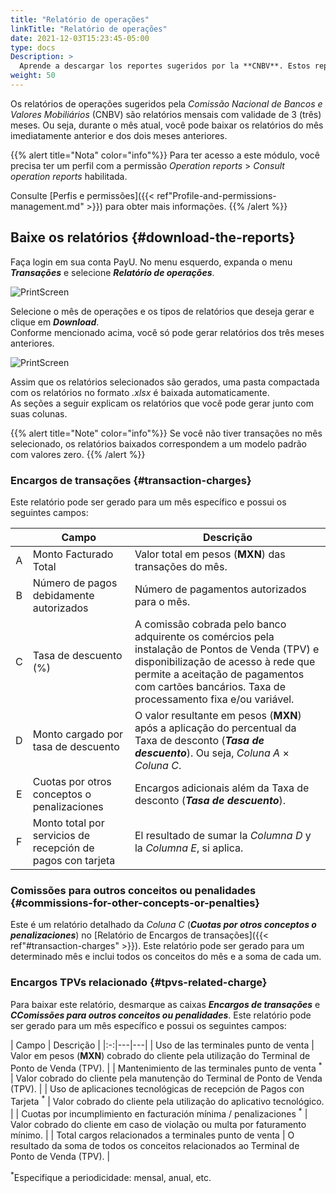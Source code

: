 ```yaml
---
title: "Relatório de operações"
linkTitle: "Relatório de operações"
date: 2021-12-03T15:23:45-05:00
type: docs
Description: >
  Aprende a descargar los reportes sugeridos por la **CNBV**. Estos reportes están disponibles para comercios en México.
weight: 50
---
```

Os relatórios de operações sugeridos pela _Comissão Nacional de Bancos e Valores Mobiliários_ (CNBV) são relatórios mensais com validade de 3 (três) meses. Ou seja, durante o mês atual, você pode baixar os relatórios do mês imediatamente anterior e dos dois meses anteriores.

{{% alert title="Nota" color="info"%}}
Para ter acesso a este módulo, você precisa ter um perfil com a permissão _Operation reports_ > _Consult operation reports_ habilitada.

Consulte [Perfis e permissões]({{< ref"Profile-and-permissions-management.md" >}}) para obter mais informações.
{{% /alert %}}

## Baixe os relatórios {#download-the-reports}
Faça login em sua conta PayU. No menu esquerdo, expanda o menu _**Transações**_ e selecione _**Relatório de operações**_.

![PrintScreen](/assets/OperationReports/OperationReports_01_es.png)

Selecione o mês de operações e os tipos de relatórios que deseja gerar e clique em _**Download**_. <br> Conforme mencionado acima, você só pode gerar relatórios dos três meses anteriores.

![PrintScreen](/assets/OperationReports/OperationReports_02_es.png)

Assim que os relatórios selecionados são gerados, uma pasta compactada com os relatórios no formato _.xlsx_ é baixada automaticamente.<br>As seções a seguir explicam os relatórios que você pode gerar junto com suas colunas.

{{% alert title="Note" color="info"%}}
Se você não tiver transações no mês selecionado, os relatórios baixados correspondem a um modelo padrão com valores zero.
{{% /alert %}}

### Encargos de transações {#transaction-charges}
Este relatório pode ser gerado para um mês específico e possui os seguintes campos:

| | Campo | Descrição |
|:-:|---|---|
| A | Monto Facturado Total | Valor total em pesos (**MXN**) das transações do mês. |
| B | Número de pagos debidamente autorizados | Número de pagamentos autorizados para o mês. |
| C | Tasa de descuento (%) | A comissão cobrada pelo banco adquirente os comércios pela instalação de Pontos de Venda (TPV) e disponibilização de acesso à rede que permite a aceitação de pagamentos com cartões bancários. Taxa de processamento fixa e/ou variável. |
| D | Monto cargado por tasa de descuento | O valor resultante em pesos (**MXN**) após a aplicação do percentual da Taxa de desconto (_**Tasa de descuento**_). Ou seja, _Coluna A_ × _Coluna C_. |
| E | Cuotas por otros conceptos o penalizaciones | Encargos adicionais além da Taxa de desconto (_**Tasa de descuento**_). |
| F | Monto total por servicios de recepción de pagos con tarjeta | El resultado de sumar la _Columna D_ y la _Columna E_, si aplica. |

### Comissões para outros conceitos ou penalidades {#commissions-for-other-concepts-or-penalties}
Este é um relatório detalhado da _Coluna C_ (_**Cuotas por otros conceptos o penalizaciones**_) no [Relatório de Encargos de transações]({{< ref"#transaction-charges" >}}). Este relatório pode ser gerado para um determinado mês e inclui todos os conceitos do mês e a soma de cada um.

### Encargos TPVs relacionado {#tpvs-related-charge}
Para baixar este relatório, desmarque as caixas _**Encargos de transações**_ e _**CComissões para outros conceitos ou penalidades**_. Este relatório pode ser gerado para um mês específico e possui os seguintes campos:

| Campo | Descrição |
|:-:|---|---|
| Uso de las terminales punto de venta | Valor em pesos (**MXN**) cobrado do cliente pela utilização do Terminal de Ponto de Venda (TPV). |
| Mantenimiento de las terminales punto de venta <sup>\*</sup> | Valor cobrado do cliente pela manutenção do Terminal de Ponto de Venda (TPV). |
| Uso de aplicaciones tecnológicas de recepción de Pagos con Tarjeta <sup>\*</sup> | Valor cobrado do cliente pela utilização do aplicativo tecnológico. |
| Cuotas por incumplimiento en facturación mínima / penalizaciones <sup>\*</sup> | Valor cobrado do cliente em caso de violação ou multa por faturamento mínimo. |
| Total cargos relacionados a terminales punto de venta | O resultado da soma de todos os conceitos relacionados ao Terminal de Ponto de Venda (TPV). |

<sup>\*</sup>Especifique a periodicidade: mensal, anual, etc.